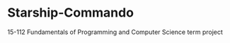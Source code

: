 Starship-Commando
=================

15-112 Fundamentals of Programming and Computer Science term project
